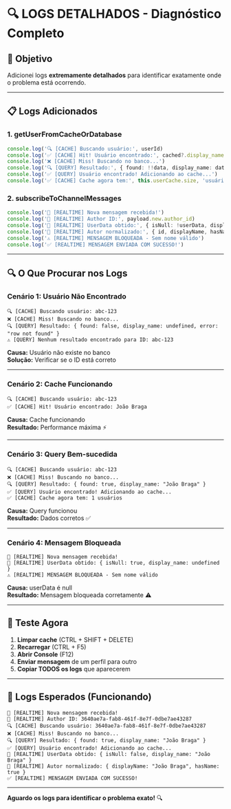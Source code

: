 # 🔍 LOGS DETALHADOS - Diagnóstico Completo

## 🎯 Objetivo

Adicionei logs **extremamente detalhados** para identificar exatamente onde o problema está ocorrendo.

---

## 📋 Logs Adicionados

### **1. getUserFromCacheOrDatabase**
```typescript
console.log('🔍 [CACHE] Buscando usuário:', userId)
console.log('✅ [CACHE] Hit! Usuário encontrado:', cached?.display_name)
console.log('❌ [CACHE] Miss! Buscando no banco...')
console.log('🔍 [QUERY] Resultado:', { found: !!data, display_name: data?.display_name })
console.log('✅ [QUERY] Usuário encontrado! Adicionando ao cache...')
console.log('✅ [CACHE] Cache agora tem:', this.userCache.size, 'usuários')
```

### **2. subscribeToChannelMessages**
```typescript
console.log('📨 [REALTIME] Nova mensagem recebida!')
console.log('📨 [REALTIME] Author ID:', payload.new.author_id)
console.log('👤 [REALTIME] UserData obtido:', { isNull: !userData, display_name })
console.log('👤 [REALTIME] Autor normalizado:', { id, displayName, hasName })
console.log('⚠️ [REALTIME] MENSAGEM BLOQUEADA - Sem nome válido')
console.log('✅ [REALTIME] MENSAGEM ENVIADA COM SUCESSO!')
```

---

## 🔍 O Que Procurar nos Logs

### **Cenário 1: Usuário Não Encontrado**
```
🔍 [CACHE] Buscando usuário: abc-123
❌ [CACHE] Miss! Buscando no banco...
🔍 [QUERY] Resultado: { found: false, display_name: undefined, error: "row not found" }
⚠️ [QUERY] Nenhum resultado encontrado para ID: abc-123
```
**Causa:** Usuário não existe no banco  
**Solução:** Verificar se o ID está correto

---

### **Cenário 2: Cache Funcionando**
```
🔍 [CACHE] Buscando usuário: abc-123
✅ [CACHE] Hit! Usuário encontrado: João Braga
```
**Causa:** Cache funcionando  
**Resultado:** Performance máxima ⚡

---

### **Cenário 3: Query Bem-sucedida**
```
🔍 [CACHE] Buscando usuário: abc-123
❌ [CACHE] Miss! Buscando no banco...
🔍 [QUERY] Resultado: { found: true, display_name: "João Braga" }
✅ [QUERY] Usuário encontrado! Adicionando ao cache...
✅ [CACHE] Cache agora tem: 1 usuários
```
**Causa:** Query funcionou  
**Resultado:** Dados corretos ✅

---

### **Cenário 4: Mensagem Bloqueada**
```
📨 [REALTIME] Nova mensagem recebida!
👤 [REALTIME] UserData obtido: { isNull: true, display_name: undefined }
⚠️ [REALTIME] MENSAGEM BLOQUEADA - Sem nome válido
```
**Causa:** userData é null  
**Resultado:** Mensagem bloqueada corretamente ⚠️

---

## 🧪 Teste Agora

1. **Limpar cache** (CTRL + SHIFT + DELETE)
2. **Recarregar** (CTRL + F5)
3. **Abrir Console** (F12)
4. **Enviar mensagem** de um perfil para outro
5. **Copiar TODOS os logs** que aparecerem

---

## 📝 Logs Esperados (Funcionando)

```
📨 [REALTIME] Nova mensagem recebida!
📨 [REALTIME] Author ID: 3640ae7a-fab8-461f-8e7f-0dbe7ae43287
🔍 [CACHE] Buscando usuário: 3640ae7a-fab8-461f-8e7f-0dbe7ae43287
❌ [CACHE] Miss! Buscando no banco...
🔍 [QUERY] Resultado: { found: true, display_name: "João Braga" }
✅ [QUERY] Usuário encontrado! Adicionando ao cache...
👤 [REALTIME] UserData obtido: { isNull: false, display_name: "João Braga" }
👤 [REALTIME] Autor normalizado: { displayName: "João Braga", hasName: true }
✅ [REALTIME] MENSAGEM ENVIADA COM SUCESSO!
```

---

**Aguardo os logs para identificar o problema exato!** 🔍

